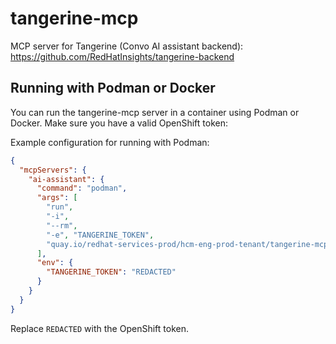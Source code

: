 # tangerine-mcp

MCP server for Tangerine (Convo AI assistant backend): https://github.com/RedHatInsights/tangerine-backend

## Running with Podman or Docker

You can run the tangerine-mcp server in a container using Podman or Docker. Make sure you have a valid OpenShift token:

Example configuration for running with Podman:

```json
{
  "mcpServers": {
    "ai-assistant": {
      "command": "podman",
      "args": [
        "run",
        "-i",
        "--rm",
        "-e", "TANGERINE_TOKEN",
        "quay.io/redhat-services-prod/hcm-eng-prod-tenant/tangerine-mcp"
      ],
      "env": {
        "TANGERINE_TOKEN": "REDACTED"
      }
    }
  }
}
```

Replace `REDACTED` with the OpenShift token.
